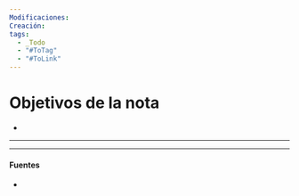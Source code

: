 ```yaml
---
Modificaciones:
Creación:
tags:
  - _Todo
  - "#ToTag"
  - "#ToLink"
---
```

 # Objetivos de la nota
 - 
---

---
#### Fuentes
- 